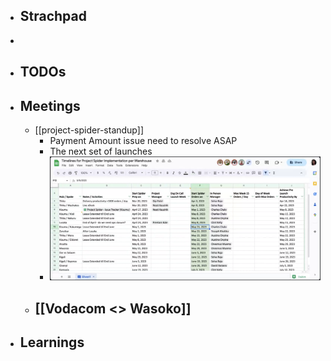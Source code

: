 - ## Strachpad
-
- ## TODOs
- ## Meetings
	- [[project-spider-standup]]
		- Payment Amount issue need to resolve ASAP
		- The next set of launches
		- ![image.png](../assets/image_1681803429933_0.png)
	- [[Vodacom <> Wasoko]]
		-
- ## Learnings